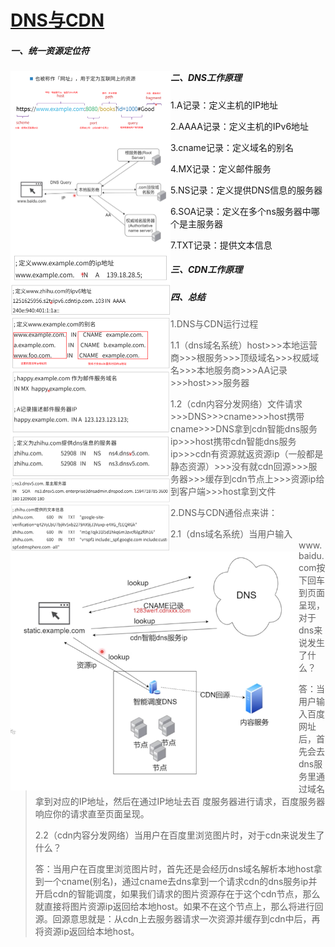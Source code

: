 # [DNS与CDN](https://course.study.163.com/480000006851432/lecture-480000037207485)

##### 一、统一资源定位符

<div><img src="DNS与CDN.assets/image-20210426112614894.png" alt="image-20210426112614894" style="zoom:25%;" align="left"/></div>

##### 二、DNS工作原理

<div><img src="DNS与CDN.assets/image-20210426112939648.png" alt="image-20210426112939648" style="zoom: 25%;" align="left"/></div>

1.A记录：定义主机的IP地址

<div><img src="DNS与CDN.assets/image-20210426113447772.png" alt="image-20210426113447772" style="zoom: 25%;" align="left"/></div>

2.AAAA记录：定义主机的IPv6地址

<div><img src="DNS与CDN.assets/image-20210426113637997.png" alt="image-20210426113637997" style="zoom: 25%;" align="left"/></div>

3.cname记录：定义域名的别名

<div><img src="DNS与CDN.assets/image-20210426114557972.png" alt="image-20210426114557972" style="zoom: 25%;" align="left"/></div>

4.MX记录：定义邮件服务

<div><img src="DNS与CDN.assets/image-20210426114729597.png" alt="image-20210426114729597" style="zoom: 25%;" align="left"/></div>

5.NS记录：定义提供DNS信息的服务器

<div><img src="DNS与CDN.assets/image-20210426115140858.png" alt="image-20210426115140858" style="zoom: 25%;" align="left"/></div>

6.SOA记录：定义在多个ns服务器中哪个是主服务器

<div><img src="DNS与CDN.assets/image-20210426115515174.png" alt="image-20210426115515174" style="zoom: 25%;" align="left"/></div>

7.TXT记录：提供文本信息

<div><img src="DNS与CDN.assets/image-20210426115748835.png" alt="image-20210426115748835" style="zoom:25%;" align="left"/></div>

##### 三、CDN工作原理

<div><img src="DNS与CDN.assets/image-20210426111741387.png" alt="image-20210426111741387"  align="left" style="zoom: 67%;"/></div>

##### 四、总结

> 1.DNS与CDN运行过程
>
> 1.1（dns域名系统）host>>>本地运营商>>>根服务>>>顶级域名>>>权威域名>>>本地服务商>>>AA记录>>>host>>>服务器
>
> 1.2（cdn内容分发网络）文件请求>>>DNS>>>cname>>>host携带cname>>>DNS拿到cdn智能dns服务ip>>>host携带cdn智能dns服务ip>>>cdn有资源就返资源ip（一般都是静态资源）>>>没有就cdn回源>>>服务器>>>缓存到cdn节点上>>>资源ip给到客户端>>>host拿到文件
>
> 2.DNS与CDN通俗点来讲：
>
> 2.1（dns域名系统）当用户输入www.baidu.com按下回车到页面呈现，对于dns来说发生了什么？
>
> ​	答：当用户输入百度网址后，首先会去dns服务里通过域名拿到对应的IP地址，然后在通过IP地址去百			度服务器进行请求，百度服务器响应你的请求直至页面呈现。
>
> 2.2（cdn内容分发网络）当用户在百度里浏览图片时，对于cdn来说发生了什么？
>
> ​	答：当用户在百度里浏览图片时，首先还是会经历dns域名解析本地host拿到一个cname(别名)，通过cname去dns拿到一个请求cdn的dns服务ip并开启cdn的智能调度，如果我们请求的图片资源存在于这个cdn节点，那么就直接将图片资源ip返回给本地host。如果不在这个节点上，那么将进行回源。回源意思就是：从cdn上去服务器请求一次资源并缓存到cdn中后，再将资源ip返回给本地host。